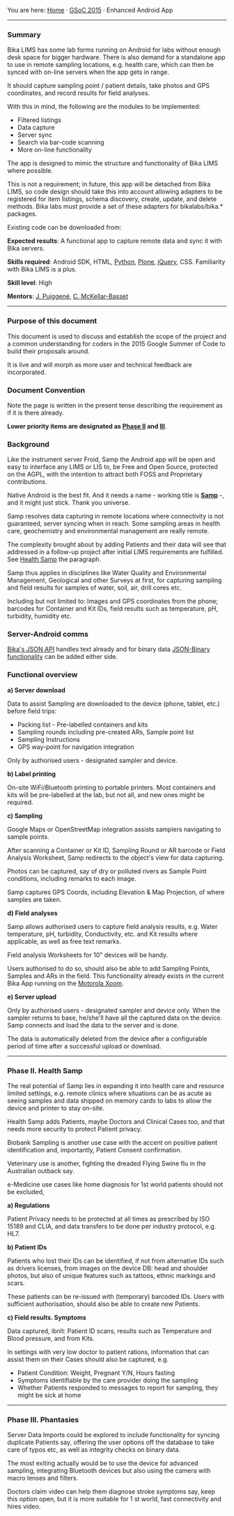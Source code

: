 You are here: [Home](https://github.com/bikalabs/Bika-LIMS/wiki) · [GSoC 2015](https://github.com/bikalabs/Bika-LIMS/wiki/GSoC-2015) · Enhanced Android App
***

### Summary

Bika LIMS has some lab forms running on Android for labs without enough desk space for bigger hardware. There is also demand for a standalone app to use in remote sampling locations, e.g. health care, which can then be synced with on-line servers when the app gets in range. 

It should capture sampling point / patient details, take photos and GPS coordinates, and record results for field analyses.

With this in mind, the following are the modules to be implemented:

- Filtered listings
- Data capture
- Server sync
- Search via bar-code scanning
- More on-line functionality

The app is designed to mimic the structure and functionality of Bika LIMS where possible.

This is not a requirement; in future, this app will be detached from Bika LIMS, so code design should take this into account allowing adapters to be registered for item listings, schema discovery, create, update, and delete methods.  Bika labs must provide a set of these adapters for bikalabs/bika.* packages.

Existing code can be downloaded from:

**Expected results**: A functional app to capture remote data and sync it with Bika servers.

**Skills required**: Android SDK, HTML, [Python](http://python.org), [Plone](http://plone.org), [jQuery](http://www.jquery.com), CSS. Familiarity with Bika LIMS is a plus.

**Skill level**: High

**Mentors**: [J. Puiggené](http://github.com/xispa), [C. McKellar-Basset](http://github.com/rockfruit)

***

### Purpose of this document

This document is used to discuss and establish the scope of the project and a common understanding for coders in the 2015 Google Summer of Code to build their proposals around.

It is live and will morph as more user and technical feedback are incorporated.

### Document Convention

Note the page is written in the present tense describing the requirement as if it is there already. 

**Lower priority items are designated as [Phase II](https://github.com/bikalabs/Bika-LIMS/wiki/GSoC-%C2%B7-Enhanced-Android-App#phase-ii-health-samp) and [III](https://github.com/bikalabs/Bika-LIMS/wiki/GSoC-%C2%B7-Enhanced-Android-App#phase-iii-phantasies)**.

### Background

Like the instrument server Froid, Samp the Android app will be open and easy to interface any LIMS or LIS to, be Free and Open Source, protected on the AGPL, with the intention to attract both FOSS and Proprietary contributions.

Native Android is the best fit. And it needs a name - working title is [**Samp**](http://en.wikipedia.org/wiki/Samp) -, and it might just stick. Thank you universe. 

Samp resolves data capturing in remote locations where connectivity is not guaranteed, server syncing when in reach. Some sampling areas in health care, geochemistry and environmental management are really remote.

The complexity brought about by adding Patients and their data will see that addressed in a follow-up project after initial LIMS requirements are fulfilled. See [Health Samp](https://github.com/bikalabs/Bika-LIMS/wiki/GSoC-%C2%B7-Enhanced-Android-App#phase-ii-health-samp) the paragraph.

Samp thus applies in disciplines like Water Quality and Environmental Management, Geological and other Surveys at first, for capturing sampling and field results for samples of water, soil, air, drill cores etc.

Including but not limited to: Images and GPS coordinates from the phone; barcodes for Container and Kit IDs, field results such as temperature, pH, turbidity, humidity etc.

### Server-Android comms

[Bika's JSON API](https://github.com/bikalabs/Bika-LIMS/wiki/BIKA-JSON-API
) handles text already and for binary data [JSON-Binary functionality](http://stackoverflow.com/questions/1443158/binary-data-in-json-string-something-better-than-base64) can be added either side.

### Functional overview

**a) Server download**

Data to assist Sampling are downloaded to the device (phone, tablet, etc.) before field trips:

- Packing list - Pre-labelled containers and kits
- Sampling rounds including pre-created ARs, Sample point list
- Sampling Instructions
- GPS way-point for navigation integration

Only by authorised users - designated sampler and device.

**b) Label printing**

On-site WiFi/Bluetooth printing to portable printers. Most containers and kits will be pre-labelled at the lab, but not all, and new ones might be required.

**c) Sampling**

Google Maps or OpenStreetMap integration assists samplers navigating to sample points.

After scanning a Container or Kit ID, Sampling Round or AR barcode or Field Analysis Worksheet, Samp redirects to the object's view for data capturing.

Photos can be captured, say of dry or polluted rivers as Sample Point conditions, including remarks to each image.

Samp captures GPS Coords, including Elevation & Map Projection, of where samples are taken.

**d) Field analyses**

Samp allows authorised users to capture field analysis results, e.g. Water temperature, pH, turbidity, Conductivity, etc. and Kit results where applicable, as well as free text remarks.

Field analysis Worksheets for 10" devices will be handy.

Users authorised to do so, should also be able to add Sampling Points, Samples and ARs in the field. This functionality already exists in the current Bika App running on the [Motorola Xoom](http://en.wikipedia.org/wiki/Motorola_Xoom).


**e) Server upload**

Only by authorised users - designated sampler and device only. When the sampler returns to base, he/she'll have all the captured data on the device. Samp connects and load the data to the server and is done.

The data is automatically deleted from the device after a configurable period of time after a successful upload or download.


***

### Phase II. Health Samp

The real potential of Samp lies in expanding it into health care and resource limited settings, e.g. remote clinics where situations can be as acute as seeing samples and data shipped on memory cards to labs to allow the device and printer to stay on-site.

Health Samp adds Patients, maybe Doctors and Clinical Cases too, and that needs more security to protect Patient privacy.

Biobank Sampling is another use case with the accent on positive patient identification and, importantly, Patient Consent confirmation.

Veterinary use is another, fighting the dreaded Flying Swine flu in the Australian outback say.

e-Medicine use cases like home diagnosis for 1st world patients should not be excluded,

**a) Regulations**

Patient Privacy needs to be protected at all times as prescribed by ISO 15189 and CLIA, and data transfers to be done per industry protocol, e.g. HL7.

**b) Patient IDs**

Patients who lost their IDs can be identified, if not from alternative IDs such as drivers licenses, from images on the device DB: head and shoulder photos, but also of unique features such as tattoos, ethnic markings and scars.

These patients can be re-issued with (temporary) barcoded IDs. Users with sufficient authorisation, should also be able to create new Patients.

**c) Field results. Symptoms**

Data captured, ibnlt: Patient ID scans, results such as Temperature and Blood pressure, and from Kits.

In settings with very low doctor to patient rations, information that can assist them on their Cases should also be captured, e.g.

- Patient Condition: Weight, Pregnant Y/N, Hours fasting
- Symptoms identifiable by the care provider doing the sampling
- Whether Patients responded to messages to report for sampling, they might be sick at home

***

### Phase III. Phantasies

Server Data Imports could be explored to include functionality for syncing duplicate Patients say, offering the user options off the database to take care of typos etc, as well as integrity checks on binary data.

The most exiting actually would be to use the device for advanced sampling, integrating Bluetooth devices but also using the camera with macro lenses and filters.

Doctors claim video can help them diagnose stroke symptoms say, keep this option open, but it is more suitable for 1 st world, fast connectivity and hires video.